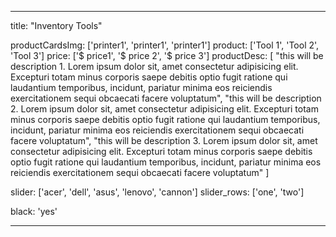 ---

title: "Inventory Tools"

productCardsImg: ['printer1', 'printer1', 'printer1']
product: ['Tool 1', 'Tool 2', 'Tool 3']
price: ['$ price1', '$ price 2', '$ price 3']
productDesc: [
    "this will be description 1. Lorem ipsum dolor sit, amet consectetur adipisicing elit. Excepturi totam minus corporis saepe debitis optio fugit ratione qui laudantium temporibus, incidunt, pariatur minima eos reiciendis exercitationem sequi obcaecati facere voluptatum",
    "this will be description 2. Lorem ipsum dolor sit, amet consectetur adipisicing elit. Excepturi totam minus corporis saepe debitis optio fugit ratione qui laudantium temporibus, incidunt, pariatur minima eos reiciendis exercitationem sequi obcaecati facere voluptatum",
    "this will be description 3. Lorem ipsum dolor sit, amet consectetur adipisicing elit. Excepturi totam minus corporis saepe debitis optio fugit ratione qui laudantium temporibus, incidunt, pariatur minima eos reiciendis exercitationem sequi obcaecati facere voluptatum"
]

slider: ['acer', 'dell', 'asus', 'lenovo', 'cannon']
slider_rows: ['one', 'two']

black: 'yes'

---
